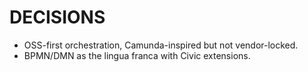 # DECISIONS
- OSS-first orchestration, Camunda-inspired but not vendor-locked.
- BPMN/DMN as the lingua franca with Civic extensions.

